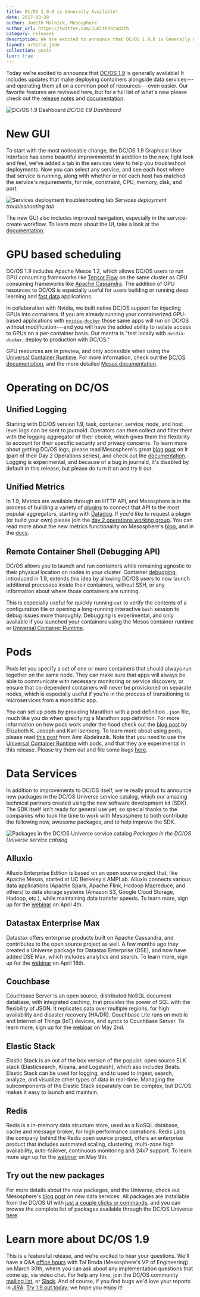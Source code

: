 ```yaml
---
title: DC/OS 1.9.0 is Generally Available!
date: 2017-03-28
author: Judith Malnick, Mesosphere
author_url: https://twitter.com/JudithPatudith
category: releases
description: We are excited to announce that DC/OS 1.9.0 is Generally Available today! Learn all about the new features and give it a try!
layout: article.jade
collection: posts
lunr: true
---
```


Today we're excited to announce that [DC/OS 1.9](https://dcos.io/releases/) is generally available! It includes updates that make deploying containers alongside data services---and operating them all on a common pool of resources---even easier. Our favorite features are reviewed here, but for a full list of what's new please check out the [release notes](https://dcos.io/releases/1.9.0/) and [documentation](https://dcos.io/docs/1.9/).

<img src="/assets/images/blog/2017-03-30_1-9-0_GA_image_0.png" alt="DC/OS 1.9 Dashboard" /> *DC/OS 1.9 Dashboard*

# New GUI

To start with the most noticeable change, the DC/OS 1.9 Graphical User Interface has some beautiful improvements! In addition to the new, light look and feel, we've added a tab in the services view to help you troubleshoot deployments. Now you can select any service, and see each host where that service is running, along with whether or not each host has matched the service's requirements, for role, constraint, CPU, memory, disk, and port.

<img src="/assets/images/blog/2017-03-30_1-9-0_GA_image_1.png" alt="Services deployment troubleshooting tab" /> *Services deployment troubleshooting tab*

The new GUI also includes improved navigation, especially in the service-create workflow. To learn more about the UI, take a look at the [documentation](https://dcos.io/docs/1.9/usage/webinterface/#docs-article).

# GPU based scheduling

DC/OS 1.9 includes Apache Mesos 1.2, which allows DC/OS users to run GPU consuming frameworks like [Tensor Flow](https://github.com/tensorflow/ecosystem/tree/master/marathon) on the same cluster as CPU consuming frameworks like [Apache Cassandra](http://cassandra.apache.org/). The addition of GPU resources to DC/OS is especially useful for users building or running deep learning and [fast data](https://dcos.io/fast-data/) applications.

In collaboration with Nvidia, we built native DC/OS support for injecting GPUs into containers. If you are already running your containerized GPU-based applications with [`nvidia-docker`](https://github.com/NVIDIA/nvidia-docker) those same apps will run on DC/OS without modification---and you will have the added ability to isolate access to GPUs on a per-container basis.  Our mantra is "test locally with `nvidia-docker`; deploy to production with DC/OS."

GPU resources are in preview, and only accessible when using the [Universal Container Runtime](https://dcos.io/docs/1.9/usage/containerizers/). For more information, check out the [DC/OS documentation](https://dcos.io/docs/1.9/usage/gpu/), and the more detailed [Mesos documentation](http://mesos.apache.org/documentation/latest/gpu-support/).

# Operating on DC/OS

## Unified Logging

Starting with DC/OS version 1.9, task, container, service, node, and host level logs can be sent to journald. Operators can then collect and filter them with the logging aggregator of their choice, which gives them the flexibility to account for their specific security and privacy concerns. To learn more about getting DC/OS logs, please read Mesosphere's great [blog post](https://mesosphere.com/blog/2016/10/05/delivering-day-2-operations-with-dcos/) on it (part of their Day 2 Operations series), and check out the [documentation](https://dcos.io/docs/1.9/administration/logging/). Logging is experimental, and because of a bug in journald, it's disabled by default in this release, but please do turn it on and try it out.

## Unified Metrics

In 1.9, Metrics are available through an HTTP API, and Mesosphere is in the process of building a variety of [plugins](https://github.com/dcos/dcos-metrics/tree/master/plugins) to connect that API to the most popular aggregators, starting with [Datadog](https://www.datadoghq.com/). If you'd like to request a plugin (or build your own) please join the [day 2 operations working group](https://github.com/dcos/community/wiki#working-groups). You can read more about the new metrics functionality on Mesosphere's [blog](https://mesosphere.com/blog/2016/10/12/day-2-operations-metrics/), and in the [docs](https://dcos.io/docs/1.9/administration/metrics/).

## Remote Container Shell (Debugging API)

DC/OS allows you to launch and run containers while remaining agnostic to their physical location on nodes in your cluster. Container [debugging](https://dcos.io/docs/1.9/administration/debugging/), introduced in 1.9, extends this idea by allowing DC/OS users to now launch additional processes inside their containers, without SSH, or any information about where those containers are running.

This is especially useful for quickly running `cat` to verify the contents of a configuration file or opening a long-running interactive `bash` session to debug issues more thoroughly. Debugging is experimental, and only available if you launched your containers using the Mesos container runtime or [Universal Container Runtime](https://dcos.io/docs/1.9/usage/containerizers/).

# Pods

Pods let you specify a set of one or more containers that should always run together on the same node. They can make sure that apps will always be able to communicate with necessary monitoring or service discovery, or ensure that co-dependent containers will never be provisioned on separate nodes, which is especially useful if you're in the process of transitioning to microservices from a monolithic app.

You can set up pods by providing Marathon with a pod definition `.json` file, much like you do when specifying a Marathon app definition. For more information on how pods work under the hood check out the [blog post](https://dcos.io/blog/2017/exploring-pods-in-dc-os-1-9/index.html) by Elizabeth K. Joseph and Karl Isenberg. To learn more about using pods, please read [this post](https://mesosphere.com/blog/2017/03/15/introducing-pods-dcos-1-9/) from Amr Abdelrazik. Note that you need to use the [Universal Container Runtime](https://dcos.io/docs/1.9/usage/containerizers/) with pods, and that they are experimental in this release. Please try them out and file some bugs [here](https://jira.dcos.io/).

# Data Services

In addition to improvements to DC/OS itself, we're really proud to announce new packages in the DC/OS Universe service catalog, which our amazing technical partners created using the new software development kit (SDK). The SDK itself isn't ready for general use yet, so special thanks to the companies who took the time to work with Mesosphere to both contribute the following new, awesome packages, and to help improve the SDK.

<img src="/assets/images/blog/2017-03-30_1-9-0_GA_image_2.png" alt="Packages in the DC/OS Universe service catalog" /> *Packages in the DC/OS Universe service catalog*

## Alluxio

Alluxio Enterprise Edition is based on an open source project that, like Apache Mesos, started at UC Berkeley's AMPLab. Alluxio connects various data applications (Apache Spark, Apache Flink, Hadoop Mapreduce, and others) to data storage systems (Amazon S3, Google Cloud Storage, Hadoop, etc.), while maintaining data transfer speeds. To learn more, sign up for the [webinar](https://event.on24.com/eventRegistration/EventLobbyServlet?target=reg20.jsp&referrer=&eventid=1386725&sessionid=1&key=B6BD11CCF8367BF616B0EB55E5020048&regTag=&sourcepage=register) on April 4th.

## Datastax Enterprise Max

Datastax offers enterprise products built on Apache Cassandra, and contributes to the open source project as well. A few months ago they created a Universe package for Datastax Enterprise (DSE), and now have added DSE Max, which includes analytics and search. To learn more, sign up for the [webinar](http://event.on24.com/wcc/r/1386670/FB17CDAD8DFD4EB72B22C807053A0919) on April 18th.

## Couchbase

Couchbase Server is an open source, distributed NoSQL document database, with integrated caching, that provides the power of SQL with the flexibility of JSON. It replicates data over multiple regions, for high availability and disaster recovery (HA/DR). Couchbase Lite runs on mobile and Internet of Things (IoT) devices, and syncs to Couchbase Server. To learn more, sign up for the [webinar](http://event.on24.com/wcc/r/1386709/B6E0D2323B9B6B675410D0063A05670E) on May 2nd.

## Elastic Stack

Elastic Stack is an out of the box version of the popular, open source ELK stack (Elasticsearch, Kibana, and Logstash), which aso includes Beats. Elastic Stack can be used for logging, and to used to ingest, search, analyze, and visualize other types of data in real-time. Managing the subcomponents of the Elastic Stack separately can be complex, but DC/OS makes it easy to launch and maintain.

## Redis

Redis is a in-memory data structure store, used as a NoSQL database, cache and message broker, for high performance operations. Redis Labs, the company behind the Redis open source project, offers an enterprise product that includes automated scaling, clustering, multi-zone high availability, auto-failover, continuous monitoring and 24x7 support. To learn more sign up for the [webinar](http://event.on24.com/wcc/r/1386729/B1E7090DA4489515C8525E1B33DA7373) on May 9th.

## Try out the new packages

For more details about the new packages, and the Universe, check out Mesosphere's [blog post](https://mesosphere.com/blog/2017/03/14/bringing-production-proven-data-services-to-dcos/) on new data services. All packages are installable from the DC/OS UI with [just a couple clicks or commands](https://dcos.io/docs/1.9/usage/managing-services/install/), and you can browse the complete list of packages available through the DC/OS Universe [here](https://universe.serv.sh/#/).

# Learn more about DC/OS 1.9

This is a featureful release, and we're excited to hear your questions. We'll have a Q&A [office hours](https://www.meetup.com/DC-OS-Online-Meetup/events/238471362/) with Tal Broda (Mesosphere's VP of Engineering) on March 30th, where you can ask about any implementation questions that come up, via video chat. For help any time, join the DC/OS community [mailing list](https://groups.google.com/a/dcos.io/d/forum/users), or [Slack](http://chat.dcos.io/). And of course, if you find bugs we'd love your reports in [JIRA](https://jira.mesosphere.com/). [Try 1.9 out today](https://dcos.io/releases/1.9.0/); we hope you enjoy it!
